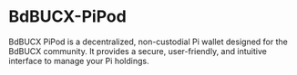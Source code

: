 # BdBUCX-PiPod
BdBUCX PiPod is a decentralized, non-custodial Pi wallet designed for the BdBUCX community. It provides a secure, user-friendly, and intuitive interface to manage your Pi holdings.
